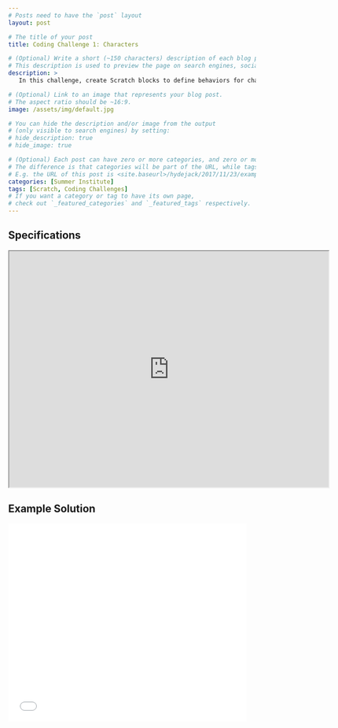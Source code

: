 ```yaml
---
# Posts need to have the `post` layout
layout: post

# The title of your post
title: Coding Challenge 1: Characters

# (Optional) Write a short (~150 characters) description of each blog post.
# This description is used to preview the page on search engines, social media, etc.
description: >
   In this challenge, create Scratch blocks to define behaviors for characters.

# (Optional) Link to an image that represents your blog post.
# The aspect ratio should be ~16:9.
image: /assets/img/default.jpg

# You can hide the description and/or image from the output
# (only visible to search engines) by setting:
# hide_description: true
# hide_image: true

# (Optional) Each post can have zero or more categories, and zero or more tags.
# The difference is that categories will be part of the URL, while tags will not.
# E.g. the URL of this post is <site.baseurl>/hydejack/2017/11/23/example-content/
categories: [Summer Institute]
tags: [Scratch, Coding Challenges]
# If you want a category or tag to have its own page,
# check out `_featured_categories` and `_featured_tags` respectively.
---
```

## Specifications

<iframe src="https://drive.google.com/file/d/1zmsEc61UdAIdCdv95jYx2vK_ixtz_9dv/preview" width="650" height="480"></iframe>

## Example Solution

<iframe allowtransparency="true" width="485" height="402" src="//scratch.mit.edu/projects/embed/235040438/?autostart=false" frameborder="0" allowfullscreen></iframe>